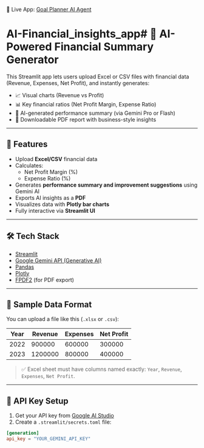 🔗 Live App: [Goal Planner AI Agent](https://ai-financial-insights-app.streamlit.app/)



# AI-Financial_insights_app# 💼 AI-Powered Financial Summary Generator

This Streamlit app lets users upload Excel or CSV files with financial data (Revenue, Expenses, Net Profit), and instantly generates:

- 📈 Visual charts (Revenue vs Profit)
- 📊 Key financial ratios (Net Profit Margin, Expense Ratio)
- 🤖 AI-generated performance summary (via Gemini Pro or Flash)
- 📄 Downloadable PDF report with business-style insights

---

## 🚀 Features

- Upload **Excel/CSV** financial data
- Calculates:
  - Net Profit Margin (%)
  - Expense Ratio (%)
- Generates **performance summary and improvement suggestions** using Gemini AI
- Exports AI insights as a **PDF**
- Visualizes data with **Plotly bar charts**
- Fully interactive via **Streamlit UI**

---

## 🛠️ Tech Stack

- [Streamlit](https://streamlit.io/)
- [Google Gemini API (Generative AI)](https://ai.google.dev/)
- [Pandas](https://pandas.pydata.org/)
- [Plotly](https://plotly.com/)
- [FPDF2](https://py-pdf.github.io/fpdf2/) (for PDF export)

---

## 📂 Sample Data Format

You can upload a file like this (`.xlsx` or `.csv`):

| Year | Revenue | Expenses | Net Profit |
|------|---------|----------|------------|
| 2022 | 900000  | 600000   | 300000     |
| 2023 | 1200000 | 800000   | 400000     |

> ✅ Excel sheet must have columns named exactly: `Year`, `Revenue`, `Expenses`, `Net Profit`.

---

## 🔐 API Key Setup

1. Get your API key from [Google AI Studio](https://makersuite.google.com/app/apikey)
2. Create a `.streamlit/secrets.toml` file:

```toml
[generation]
api_key = "YOUR_GEMINI_API_KEY"
